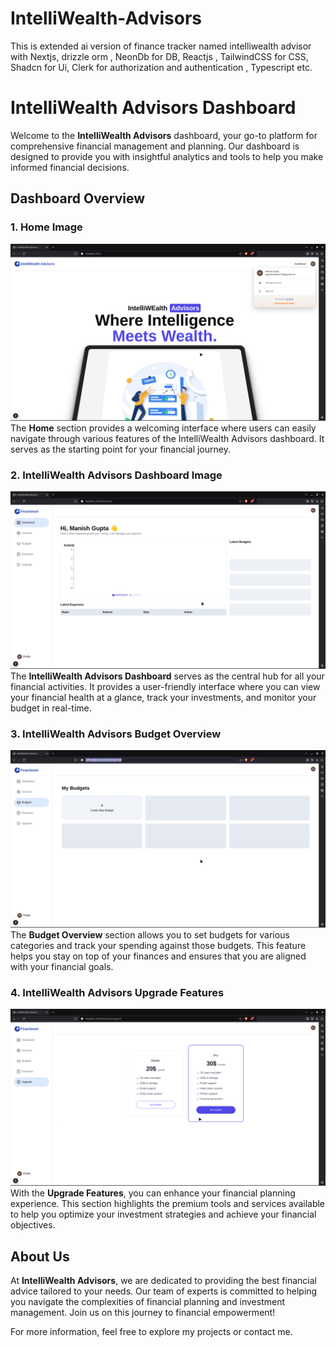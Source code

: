# IntelliWealth-Advisors
This is extended ai version of finance tracker named intelliwealth advisor with Nextjs, drizzle orm , NeonDb  for DB, Reactjs , TailwindCSS for CSS, Shadcn  for Ui, Clerk for authorization and authentication , Typescript etc.

# IntelliWealth Advisors Dashboard

Welcome to the **IntelliWealth Advisors** dashboard, your go-to platform for comprehensive financial management and planning. Our dashboard is designed to provide you with insightful analytics and tools to help you make informed financial decisions.

## Dashboard Overview

### 1. Home Image
![Home Image](https://raw.githubusercontent.com/Half-blood-prince-2710/IntelliWealth-Advisors/main/IWA_HOME.png)
The **Home** section provides a welcoming interface where users can easily navigate through various features of the IntelliWealth Advisors dashboard. It serves as the starting point for your financial journey.

### 2. IntelliWealth Advisors Dashboard Image
![IntelliWealth Advisors Dashboard Image](https://raw.githubusercontent.com/Half-blood-prince-2710/IntelliWealth-Advisors/main/IWA_DASHBOARD.png)
The **IntelliWealth Advisors Dashboard** serves as the central hub for all your financial activities. It provides a user-friendly interface where you can view your financial health at a glance, track your investments, and monitor your budget in real-time.

### 3. IntelliWealth Advisors Budget Overview
![IntelliWealth Advisors Dashboard Budget Image](https://raw.githubusercontent.com/Half-blood-prince-2710/IntelliWealth-Advisors/main/IWA-DASHBOARD_BUDGET.png)
The **Budget Overview** section allows you to set budgets for various categories and track your spending against those budgets. This feature helps you stay on top of your finances and ensures that you are aligned with your financial goals.

### 4. IntelliWealth Advisors Upgrade Features
![IntelliWealth Advisors Upgrade Image](https://raw.githubusercontent.com/Half-blood-prince-2710/IntelliWealth-Advisors/main/IWA_UPGRADE.png)
With the **Upgrade Features**, you can enhance your financial planning experience. This section highlights the premium tools and services available to help you optimize your investment strategies and achieve your financial objectives.

## About Us

At **IntelliWealth Advisors**, we are dedicated to providing the best financial advice tailored to your needs. Our team of experts is committed to helping you navigate the complexities of financial planning and investment management. Join us on this journey to financial empowerment!

For more information, feel free to explore my projects or contact me.
